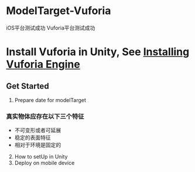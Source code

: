 # ModelTarget-Vuforia
iOS平台测试成功
Vuforia平台测试成功
# Install Vuforia in Unity, See [Installing Vuforia Engine](https://library.vuforia.com/articles/Training/getting-started-with-vuforia-in-unity.html#installing)
## Get Started
1. Prepare date for modelTarget
### 真实物体应存在以下三个特征
* 不可变形或者可延展
* 稳定的表面特征
* 相对于环境是固定的
2. How to setUp in Unity
3. Deploy on mobile device
